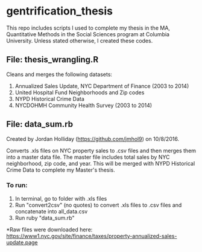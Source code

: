 # gentrification_thesis
This repo includes scripts I used to complete my thesis in the MA, Quantitative Methods in the Social Sciences program at Columbia University. Unless stated otherwise, I created these codes.

## File: thesis_wrangling.R
Cleans and merges the following datasets:

1. Annualized Sales Update, NYC Department of Finance (2003 to 2014)  
2. United Hospital Fund Neighborhoods and Zip codes  
3. NYPD Historical Crime Data  
4. NYCDOHMH Community Health Survey (2003 to 2014)  

## File: data_sum.rb
Created by Jordan Holliday (https://github.com/jmhol9) on 10/8/2016.

Converts .xls files on NYC property sales to .csv files and then merges them into a master data file. The master file includes total sales by NYC neighborhood, zip code, and year. This will be merged with NYPD Historical Crime Data to complete my Master's thesis.

### To run: 

1. In terminal, go to folder with .xls files 
2. Run "convert2csv" (no quotes) to convert .xls files to .csv files and concatenate into all_data.csv
3. Run ruby "data_sum.rb"

*Raw files were downloaded here: https://www1.nyc.gov/site/finance/taxes/property-annualized-sales-update.page
